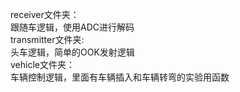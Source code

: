 receiver文件夹：</br>跟随车逻辑，使用ADC进行解码 </br>transmitter文件夹:</br>头车逻辑，简单的OOK发射逻辑</br>vehicle文件夹：</br>车辆控制逻辑，里面有车辆插入和车辆转弯的实验用函数